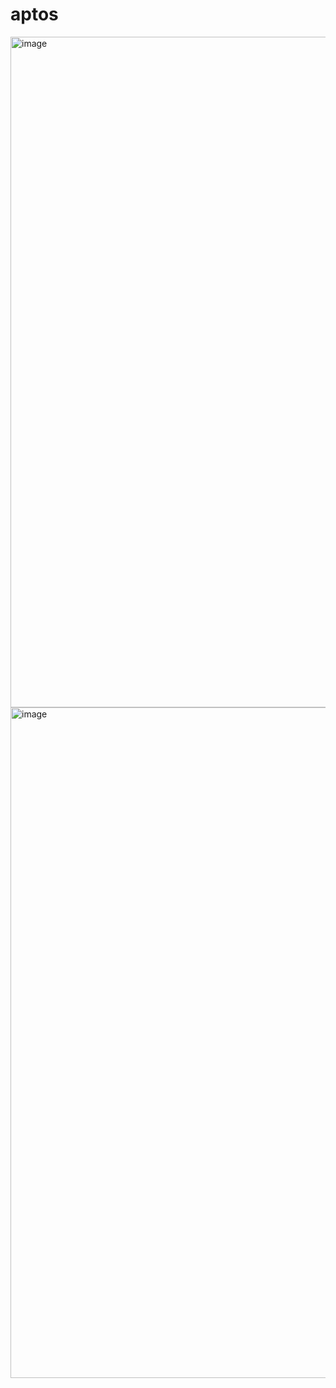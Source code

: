 # aptos
<img width="1464" height="1073" alt="image" src="https://github.com/user-attachments/assets/f1d47fb5-85bc-43c2-9068-7171344c7d93" />
<img width="1464" height="1073" alt="image" src="https://github.com/user-attachments/assets/facae0ff-9712-4b30-9f3b-4c5328a88e38" />
